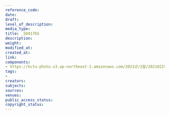 ```yaml
---
reference_code: 
date: 
draft: 
level_of_description: 
media_type: 
title: _5D41765
description: 
weight: 
modified_at: 
created_at: 
link: 
components:
- https://kctu-photo.s3.ap-northeast-2.amazonaws.com/2021년/2월/20210219_백기완+선생+발인.영결식.하관/송승현/_5D41765.jpg
tags:
- 
creators: 
subjects: 
sources: 
venues: 
public_access_status: 
copyright_status: 
---
```

